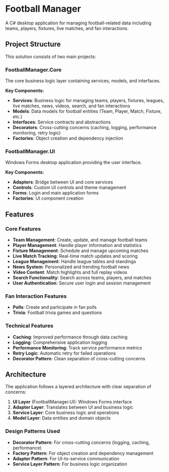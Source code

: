# Football Manager

A C# desktop application for managing football-related data including teams, players, fixtures, live matches, and fan interactions.

## Project Structure

This solution consists of two main projects:

### FootballManager.Core
The core business logic layer containing services, models, and interfaces.

**Key Components:**
- **Services**: Business logic for managing teams, players, fixtures, leagues, live matches, news, videos, search, and fan interactions
- **Models**: Data models for football entities (Team, Player, Match, Fixture, etc.)
- **Interfaces**: Service contracts and abstractions
- **Decorators**: Cross-cutting concerns (caching, logging, performance monitoring, retry logic)
- **Factories**: Object creation and dependency injection

### FootballManager.UI
Windows Forms desktop application providing the user interface.

**Key Components:**
- **Adapters**: Bridge between UI and core services
- **Controls**: Custom UI controls and theme management
- **Forms**: Login and main application forms
- **Factories**: UI component creation

## Features

### Core Features
- **Team Management**: Create, update, and manage football teams
- **Player Management**: Handle player information and statistics
- **Fixture Management**: Schedule and manage upcoming matches
- **Live Match Tracking**: Real-time match updates and scoring
- **League Management**: Handle league tables and standings
- **News System**: Personalized and trending football news
- **Video Content**: Match highlights and full replay videos
- **Search Functionality**: Search across teams, players, and matches
- **User Authentication**: Secure user login and session management

### Fan Interaction Features
- **Polls**: Create and participate in fan polls
- **Trivia**: Football trivia games and questions

### Technical Features
- **Caching**: Improved performance through data caching
- **Logging**: Comprehensive application logging
- **Performance Monitoring**: Track service performance metrics
- **Retry Logic**: Automatic retry for failed operations
- **Decorator Pattern**: Clean separation of cross-cutting concerns

## Architecture

The application follows a layered architecture with clear separation of concerns:

1. **UI Layer** (FootballManager.UI): Windows Forms interface
2. **Adapter Layer**: Translates between UI and business logic
3. **Service Layer**: Core business logic and operations
4. **Model Layer**: Data entities and domain objects

### Design Patterns Used
- **Decorator Pattern**: For cross-cutting concerns (logging, caching, performance)
- **Factory Pattern**: For object creation and dependency management
- **Adapter Pattern**: For UI-to-service communication
- **Service Layer Pattern**: For business logic organization
